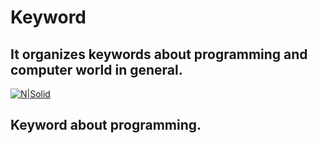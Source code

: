 # Keyword

## It organizes keywords about programming and computer world in general.

[![N|Solid](https://cldup.com/dTxpPi9lDf.thumb.png)](https://github.com/aidenkoog)

## Keyword about programming.